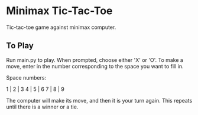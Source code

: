 # Minimax Tic-Tac-Toe
Tic-tac-toe game against minimax computer.

## To Play
Run main.py to play. When prompted, choose either 'X' or 'O'. To make a move, enter in the number corresponding to the space you want to fill in.

Space numbers:

1 | 2 | 3
4 | 5 | 6
7 | 8 | 9

The computer will make its move, and then it is your turn again. This repeats until there is a winner or a tie.
